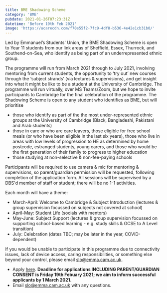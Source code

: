 ```yaml
---
title: BME Shadowing Scheme
category: 'BME'
pubdate: 2021-01-26T07:23:31Z
datetime: 'Before 19th Feb 2021'
image: 'https://ucarecdn.com/f70e55f2-7fc9-4df8-b536-4e42e1cb31b0/'
---
```

Led by Emmanuel’s Students' Union, the BME Shadowing Scheme is open to Year 11 students from our link areas of Sheffield, Essex, Thurrock, and Southend-on-Sea, who identify as being part of an underrepresented ethnic group.

The programme will run from March 2021 through to July 2021, involving mentoring from current students, the opportunity to ‘try out’ new courses through the ‘subject strands’ (via lectures & supervisions), and get insight into what it might be like to be a student at the University of Cambridge. The programme will run virtually, over MS Teams/Zoom, but we hope to invite participants to Cambridge for the final celebration of the programme. The Shadowing Scheme is open to any student who identifies as BME, but will prioritise

- those who identify as part of the the most under-represented ethnic groups at the University of Cambridge (Black, Bangladeshi, Pakistani and Arab students)
- those in care or who are care leavers, those eligible for free school meals (or who have been eligible in the last six years), those who live in areas with low levels of progression to HE as determined by home postcode, estranged students, young carers, and those who would be the first generation of their family to progress to higher education
- those studying at non-selective & non-fee-paying schools

Participants will be required to use camera & mic for mentoring & supervisions, so parent/guardian permission will be requested, following completion of the application form. All sessions will be supervised by a DBS'd member of staff or student; there will be no 1-1 activities.

Each month will have a theme:

- March-April: Welcome to Cambridge & Subject Introduction (lectures & group supervision focussed on subjects not covered at school)
- April-May: Student Life (socials with mentors)
- May-June: Subject Support (lectures & group supervision focussed on supporting school-based learning - e.g. study skills & GCSE to A Level transition)
- July: Celebration (dates TBC; may be later in the year, COVID-dependent)

If you would be unable to participate in this programme due to connectivity issues, lack of device access, caring responsibilities, or something else beyond your control, please email slo@emma.cam.ac.uk.

- Apply [here](https://cambridge.eu.qualtrics.com/jfe/form/SV_6JMirzKEMbY6rXf). **Deadline for applications INCLUDING PARENT/GUARDIAN CONSENT is Friday 19th Febuary 2021; we aim to inform successful applicants by 1 March 2021.**
- Email slo@emma.cam.ac.uk with any questions.